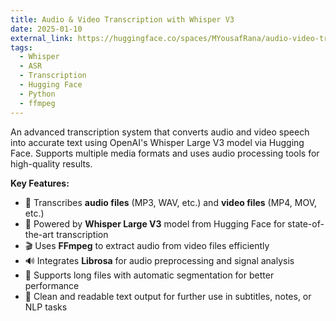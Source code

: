 ```yaml
---
title: Audio & Video Transcription with Whisper V3
date: 2025-01-10
external_link: https://huggingface.co/spaces/MYousafRana/audio-video-transcription
tags:
  - Whisper
  - ASR
  - Transcription
  - Hugging Face
  - Python
  - ffmpeg
---
```


An advanced transcription system that converts audio and video speech into accurate text using OpenAI's Whisper Large V3 model via Hugging Face. Supports multiple media formats and uses audio processing tools for high-quality results.

<!--more-->

**Key Features:**
- 🎤 Transcribes **audio files** (MP3, WAV, etc.) and **video files** (MP4, MOV, etc.)
- 🧠 Powered by **Whisper Large V3** model from Hugging Face for state-of-the-art transcription
- 🎬 Uses **FFmpeg** to extract audio from video files efficiently
- 🔊 Integrates **Librosa** for audio preprocessing and signal analysis
- 📁 Supports long files with automatic segmentation for better performance
- 💬 Clean and readable text output for further use in subtitles, notes, or NLP tasks